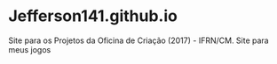 # Jefferson141.github.io
Site para os Projetos da Oficina de Criação (2017) - IFRN/CM.
Site para meus jogos

